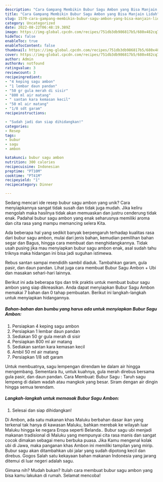 ```yaml
---
description: "Cara Gampang Membikin Bubur Sagu Ambon yang Bisa Manjain Lidah"
title: "Cara Gampang Membikin Bubur Sagu Ambon yang Bisa Manjain Lidah"
slug: 1570-cara-gampang-membikin-bubur-sagu-ambon-yang-bisa-manjain-lidah
category: Uncategorized
date: 2022-08-22T06:48:19.389Z
image: https://img-global.cpcdn.com/recipes/751db3db986817b5/680x482cq70/bubur-sagu-ambon-foto-resep-utama.jpg
hideToc: false
enableToc: true
enableTocContent: false
thumbnail: https://img-global.cpcdn.com/recipes/751db3db986817b5/680x482cq70/bubur-sagu-ambon-foto-resep-utama.jpg
cover: https://img-global.cpcdn.com/recipes/751db3db986817b5/680x482cq70/bubur-sagu-ambon-foto-resep-utama.jpg
author: Admin
authorAv: notfound
ratingvalue: 3
reviewcount: 3
recipeingredient:
- "4 keping sagu ambon"
- "1 lembar daun pandan"
- "50 gr gula merah di sisir"
- "800 ml air matang"
- " santan kara kemasan kecil"
- "50 ml air matang"
- "1/8 sdt garam"
recipeinstructions:

- "Sudah jadi dan siap dihidangkan!"
categories:
- Resep
tags:
- bubur
- sagu
- ambon

katakunci: bubur sagu ambon 
nutrition: 300 calories
recipecuisine: Indonesian
preptime: "PT10M"
cooktime: "PT41M"
recipeyield: "1"
recipecategory: Dinner

---
```





Sedang mencari ide resep bubur sagu ambon yang unik? Cara menyiapkannya sangat tidak susah dan tidak juga mudah. Jika keliru mengolah maka hasilnya tidak akan memuaskan dan justru cenderung tidak enak. Padahal bubur sagu ambon yang enak seharusnya memiliki aroma dan cita rasa yang mampu memancing selera Kita.





Ada beberapa hal yang sedikit banyak berpengaruh terhadap kualitas rasa dari bubur sagu ambon, mulai dari jenis bahan, kemudian pemilihan bahan segar dan Bagus, hingga cara membuat dan menghidangkannya. Tidak usah pusing jika mau menyiapkan bubur sagu ambon enak,      asal sudah tahu triknya maka hidangan ini bisa jadi suguhan istimewa.














Rebus santan sampai mendidih sambil diaduk. Tambahkan garam, gula pasir, dan daun pandan. Lihat juga cara membuat Bubur Sagu Ambon + Ubi dan masakan sehari-hari lainnya.






Berikut ini ada beberapa tips dan trik praktis untuk membuat bubur sagu ambon yang siap dikreasikan. Anda dapat menyiapkan Bubur Sagu Ambon memakai 7 bahan dan 0 tahap pembuatan. Berikut ini langkah-langkah untuk menyiapkan hidangannya.

<!--inarticleads1-->

##### Bahan-bahan dan bumbu yang harus ada untuk menyiapkan Bubur Sagu Ambon:

1. Persiapkan 4 keping sagu ambon
1. Persiapkan 1 lembar daun pandan
1. Sediakan 50 gr gula merah di sisir
1. Persiapkan 800 ml air matang
1. Sediakan  santan kara kemasan kecil
1. Ambil 50 ml air matang
1. Persiapkan 1/8 sdt garam


Untuk membuatnya, sagu lempengan direndam ke dalam air hingga mengembang. Sementara itu, untuk kuahnya, gula merah direbus bersama gula pasir, dan daun pandan. Cara Membuat: Bubur Sagu : Taruh sagu lempeng di dalam wadah atau mangkok yang besar. Siram dengan air dingin hingga semua terendam. 

<!--inarticleads2-->

##### Langkah-langkah untuk memasak Bubur Sagu Ambon:


1. Selesai dan siap dihidangkan!

Di Ambon, ada satu makanan khas Maluku berbahan dasar ikan yang terkenal tak hanya di kawasan Maluku, bahkan merebak ke wilayah luar Maluku hingga ke negara Eropa seperti Belanda.. Bubur sagu ubi menjadi makanan tradisional di Maluku yang mempunyai cita rasa manis dan sangat cocok dimakan sebagai menu berbuka puasa. Jika Kamu mengenal kolak ubi di Jawa, maka panganan khas Ambon ini memiliki tampilan yang mirip. Bubur sagu akan ditambahkan ubi jalar yang sudah dipotong kecil dan direbus. Gogos Salah satu kekayaan bahan makanan Indonesia yang jarang ditemui di luar negeri adalah sagu. 

Gimana nih? Mudah bukan? Itulah cara membuat bubur sagu ambon yang bisa kamu lakukan di rumah. Selamat mencoba!
